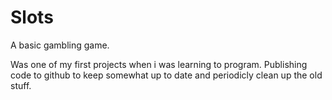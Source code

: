 # Slots
A basic gambling game.

Was one of my first projects when i was learning to program. Publishing code to github to keep somewhat up to date and periodicly clean up the old stuff.
